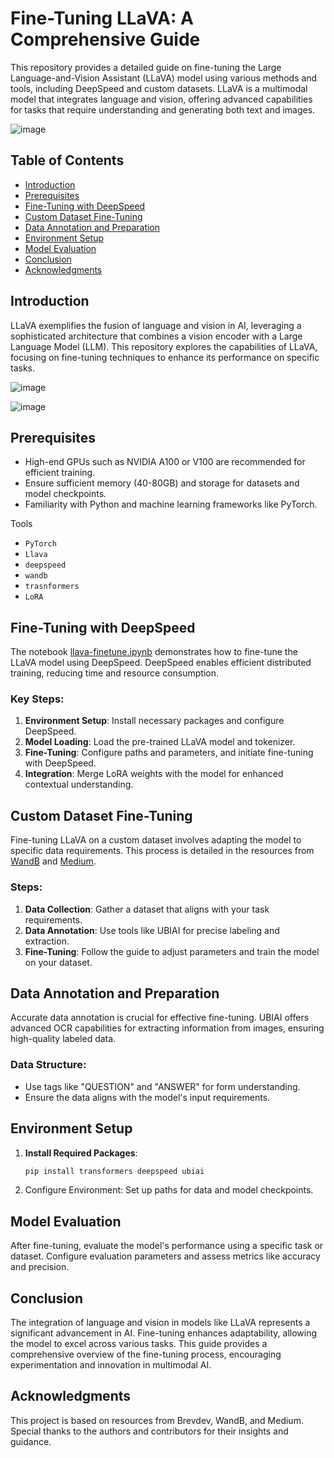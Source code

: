 # Fine-Tuning LLaVA: A Comprehensive Guide

This repository provides a detailed guide on fine-tuning the Large Language-and-Vision Assistant (LLaVA) model using various methods and tools, including DeepSpeed and custom datasets. LLaVA is a multimodal model that integrates language and vision, offering advanced capabilities for tasks that require understanding and generating both text and images.

![image](https://github.com/user-attachments/assets/3b01fcdc-463e-4a50-bcef-af67cab4f083)


## Table of Contents

- [Introduction](#introduction)
- [Prerequisites](#prerequisites)
- [Fine-Tuning with DeepSpeed](#fine-tuning-with-deepspeed)
- [Custom Dataset Fine-Tuning](#custom-dataset-fine-tuning)
- [Data Annotation and Preparation](#data-annotation-and-preparation)
- [Environment Setup](#environment-setup)
- [Model Evaluation](#model-evaluation)
- [Conclusion](#conclusion)
- [Acknowledgments](#acknowledgments)

## Introduction

LLaVA exemplifies the fusion of language and vision in AI, leveraging a sophisticated architecture that combines a vision encoder with a Large Language Model (LLM). This repository explores the capabilities of LLaVA, focusing on fine-tuning techniques to enhance its performance on specific tasks.

![image](https://github.com/user-attachments/assets/2018c77b-04d1-4b42-85b5-ca488d19ef1f)

![image](https://github.com/user-attachments/assets/772c0a36-a563-47cd-ac65-69eb9825a468)

## Prerequisites

- High-end GPUs such as NVIDIA A100 or V100 are recommended for efficient training.
- Ensure sufficient memory (40-80GB) and storage for datasets and model checkpoints.
- Familiarity with Python and machine learning frameworks like PyTorch.

Tools
- `PyTorch`
- `Llava`
- `deepspeed`
- `wandb`
- `trasnformers`
- `LoRA`

## Fine-Tuning with DeepSpeed

The notebook [llava-finetune.ipynb](https://github.com/TVR28/Emotional-Intelligence-In-PACA/blob/main/Llava-Finetuning/llava_finetuned.ipynb) demonstrates how to fine-tune the LLaVA model using DeepSpeed. DeepSpeed enables efficient distributed training, reducing time and resource consumption.

### Key Steps:
1. **Environment Setup**: Install necessary packages and configure DeepSpeed.
2. **Model Loading**: Load the pre-trained LLaVA model and tokenizer.
3. **Fine-Tuning**: Configure paths and parameters, and initiate fine-tuning with DeepSpeed.
4. **Integration**: Merge LoRA weights with the model for enhanced contextual understanding.

## Custom Dataset Fine-Tuning

Fine-tuning LLaVA on a custom dataset involves adapting the model to specific data requirements. This process is detailed in the resources from [WandB](https://wandb.ai/byyoung3/ml-news/reports/How-to-Fine-Tune-LLaVA-on-a-Custom-Dataset--Vmlldzo2NjUwNTc1) and [Medium](https://medium.com/ubiai-nlp/how-to-fine-tune-llava-on-your-custom-dataset-aca118a90bc3).

### Steps:
1. **Data Collection**: Gather a dataset that aligns with your task requirements.
2. **Data Annotation**: Use tools like UBIAI for precise labeling and extraction.
3. **Fine-Tuning**: Follow the guide to adjust parameters and train the model on your dataset.

## Data Annotation and Preparation

Accurate data annotation is crucial for effective fine-tuning. UBIAI offers advanced OCR capabilities for extracting information from images, ensuring high-quality labeled data.

### Data Structure:
- Use tags like "QUESTION" and "ANSWER" for form understanding.
- Ensure the data aligns with the model's input requirements.

## Environment Setup

1. **Install Required Packages**:
   ```bash
   pip install transformers deepspeed ubiai
   ```
2. Configure Environment: Set up paths for data and model checkpoints.

## Model Evaluation
After fine-tuning, evaluate the model's performance using a specific task or dataset. Configure evaluation parameters and assess metrics like accuracy and precision.

## Conclusion
The integration of language and vision in models like LLaVA represents a significant advancement in AI. Fine-tuning enhances adaptability, allowing the model to excel across various tasks. This guide provides a comprehensive overview of the fine-tuning process, encouraging experimentation and innovation in multimodal AI.

## Acknowledgments
This project is based on resources from Brevdev, WandB, and Medium. Special thanks to the authors and contributors for their insights and guidance.
